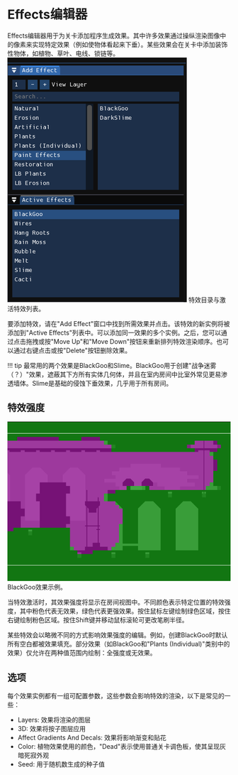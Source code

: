 # Effects编辑器
Effects编辑器用于为关卡添加程序生成效果。其中许多效果通过操纵渲染图像中的像素来实现特定效果（例如使物体看起来下垂）。某些效果会在关卡中添加装饰性物体，如植物、草叶、电线、锁链等。 
![特效目录](img/effects-catalog.png) 特效目录与激活特效列表。

要添加特效，请在"Add Effect"窗口中找到所需效果并点击。该特效的新实例将被添加到"Active Effects"列表中。可以添加同一效果的多个实例。之后，您可以通过点击拖拽或按"Move Up"和"Move Down"按钮来重新排列特效渲染顺序。也可以通过右键点击或按"Delete"按钮删除效果。

!!! tip 
最常用的两个效果是BlackGoo和Slime。BlackGoo用于创建"战争迷雾（？）"效果，遮蔽其下方所有实体几何体，并且在室内房间中比室外常见更易渗透墙体。Slime是基础的侵蚀下垂效果，几乎用于所有房间。

## 特效强度
![BlackGoo效果矩阵示例](img/blackgoo.png) BlackGoo效果示例。

当特效激活时，其效果强度将显示在房间视图中。不同颜色表示特定位置的特效强度，其中粉色代表无效果，绿色代表更强效果。按住鼠标左键绘制绿色区域，按住右键绘制粉色区域。按住Shift键并移动鼠标滚轮可更改笔刷半径。

某些特效会以略微不同的方式影响效果强度的编辑。例如，创建BlackGoo时默认所有空白都被效果填充。部分效果（如BlackGoo和"Plants (Individual)"类别中的效果）仅允许在两种值范围内绘制：全强度或无效果。

## 选项
每个效果实例都有一组可配置参数，这些参数会影响特效的渲染，以下是常见的一些：

- Layers: 效果将渲染的图层
- 3D: 效果将按子图层应用
- Affect Gradients And Decals: 效果将影响渐变和贴花
- Color: 植物效果使用的颜色，"Dead"表示使用普通关卡调色板，使其呈现灰暗死寂外观
- Seed: 用于随机数生成的种子值